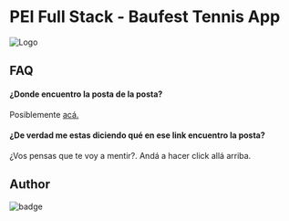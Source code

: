 # PEI Full Stack - Baufest Tennis App
![Logo](https://images.unsplash.com/photo-1595057602304-8b54f16dc1b0?ixid=MnwxMjA3fDB8MHxwaG90by1wYWdlfHx8fGVufDB8fHx8&ixlib=rb-1.2.1&auto=format&fit=crop&w=1000&q=80)


## FAQ

#### ¿Donde encuentro la posta de la posta?

Posiblemente [acá.](https://baufest.gitbook.io/baufest-pei/)

#### ¿De verdad me estas diciendo qué en ese link encuentro la posta?

¿Vos pensas que te voy a mentir?. Andá a hacer click allá arriba.

## Author

![badge](https://img.shields.io/static/v1.svg?style=flat-square&label=Señor%20X&message=Sr.%20Fullstack%20Developer&labelColor=1A1A1A&color=999999&logo=hackaday)
